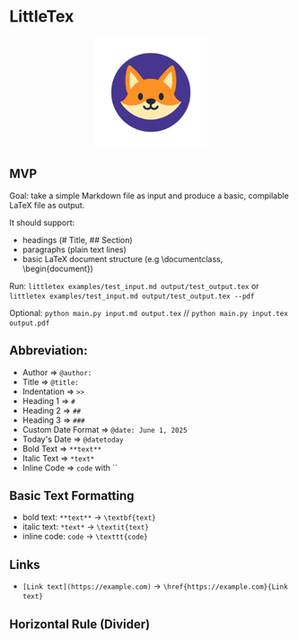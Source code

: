 # LittleTex

<p align="center">
  <img src="pics/littletex.png" alt="LittleTex Logo" width="200"/>
</p>


## MVP

Goal: take a simple Markdown file as input and produce a basic, compilable LaTeX file as output.

It should support:
- headings (# Title, ## Section)
- paragraphs (plain text lines)
- basic LaTeX document structure (e.g \documentclass, \begin{document})

Run: `littletex examples/test_input.md output/test_output.tex` or `littletex examples/test_input.md output/test_output.tex --pdf`

Optional: `python main.py input.md output.tex` // `python main.py input.tex output.pdf`

## Abbreviation:

- Author => `@author:`
- Title => `@title:`
- Indentation => `>>`
- Heading 1 => `#`
- Heading 2 => `##`
- Heading 3 => `###`
- Custom Date Format => `@date: June 1, 2025`
- Today's Date => `@datetoday`
- Bold Text => `**text**`
- Italic Text => `*text*`
- Inline Code => `code` with ``
  
## Basic Text Formatting
- bold text: `**text**` -> `\textbf{text}`
- italic text: `*text*` -> `\textit{text}`
- inline code: `code` -> `\texttt{code}`

## Links
- `[Link text](https://example.com)` → `\href{https://example.com}{Link text}`

## Horizontal Rule (Divider)